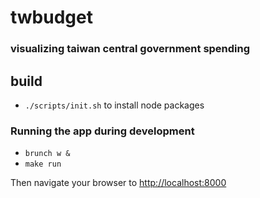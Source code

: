 # twbudget
### visualizing taiwan central government spending

## build

* `./scripts/init.sh` to install node packages

### Running the app during development

* `brunch w &`
* `make run`

Then navigate your browser to [http://localhost:8000](http://localhost:8000)
